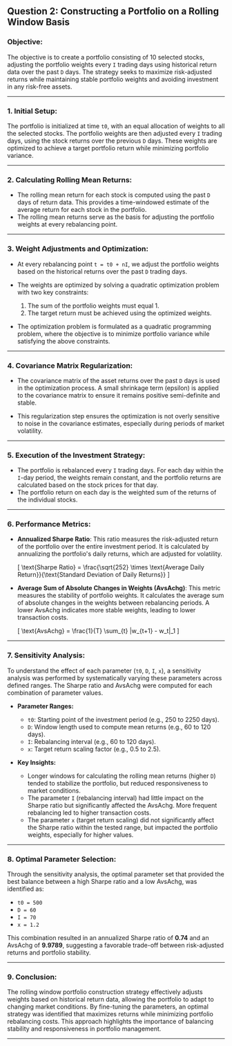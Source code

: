 ## Question 2: Constructing a Portfolio on a Rolling Window Basis

### Objective:
The objective is to create a portfolio consisting of 10 selected stocks, 
adjusting the portfolio weights every `I` trading days using historical return data over the past `D` days. 
The strategy seeks to maximize risk-adjusted returns while maintaining stable portfolio weights and avoiding investment 
in any risk-free assets.

---

### 1. Initial Setup:
The portfolio is initialized at time `t0`, with an equal allocation of weights to all the selected stocks. 
The portfolio weights are then adjusted every `I` trading days, using the stock returns over the previous `D` days.
These weights are optimized to achieve a target portfolio return while minimizing portfolio variance.

---

### 2. Calculating Rolling Mean Returns:
- The rolling mean return for each stock is computed using the past `D` days of return data. 
This provides a time-windowed estimate of the average return for each stock in the portfolio.
- The rolling mean returns serve as the basis for adjusting the portfolio weights at every rebalancing point.
  
---

### 3. Weight Adjustments and Optimization:
- At every rebalancing point `t = t0 + nI`, we adjust the portfolio weights based on the historical returns over the past `D` trading days. 
- The weights are optimized by solving a quadratic optimization problem with two key constraints:
  1. The sum of the portfolio weights must equal 1.
  2. The target return must be achieved using the optimized weights.

- The optimization problem is formulated as a quadratic programming problem, 
where the objective is to minimize portfolio variance while satisfying the above constraints.

---

### 4. Covariance Matrix Regularization:
- The covariance matrix of the asset returns over the past `D` days is used in the optimization process.
A small shrinkage term (epsilon) is applied to the covariance matrix to ensure it remains positive semi-definite and stable.
  
- This regularization step ensures the optimization is not overly sensitive to noise in the covariance estimates, 
especially during periods of market volatility.

---

### 5. Execution of the Investment Strategy:
- The portfolio is rebalanced every `I` trading days.
For each day within the `I`-day period, the weights remain constant,
and the portfolio returns are calculated based on the stock prices for that day.
- The portfolio return on each day is the weighted sum of the returns of the individual stocks.

---

### 6. Performance Metrics:
- **Annualized Sharpe Ratio**: This ratio measures the risk-adjusted return of the portfolio over the entire investment period. 
It is calculated by annualizing the portfolio's daily returns, which are adjusted for volatility.

  \[
  \text{Sharpe Ratio} = \frac{\sqrt{252} \times \text{Average Daily Return}}{\text{Standard Deviation of Daily Returns}}
  \]

- **Average Sum of Absolute Changes in Weights (AvsAchg)**: This metric measures the stability of portfolio weights.
It calculates the average sum of absolute changes in the weights between rebalancing periods. 
A lower AvsAchg indicates more stable weights, leading to lower transaction costs.

  \[
  \text{AvsAchg} = \frac{1}{T} \sum_{t} \|w_{t+1} - w_t\|_1
  \]
  
---

### 7. Sensitivity Analysis:
To understand the effect of each parameter (`t0`, `D`, `I`, `x`),
a sensitivity analysis was performed by systematically varying these parameters across defined ranges.
The Sharpe ratio and AvsAchg were computed for each combination of parameter values.

- **Parameter Ranges:**
  - `t0`: Starting point of the investment period (e.g., 250 to 2250 days).
  - `D`: Window length used to compute mean returns (e.g., 60 to 120 days).
  - `I`: Rebalancing interval (e.g., 60 to 120 days).
  - `x`: Target return scaling factor (e.g., 0.5 to 2.5).

- **Key Insights:**
  - Longer windows for calculating the rolling mean returns (higher `D`) tended to stabilize the portfolio,
but reduced responsiveness to market conditions.
  - The parameter `I` (rebalancing interval) had little impact on the Sharpe ratio but significantly affected the AvsAchg. 
More frequent rebalancing led to higher transaction costs.
  - The parameter `x` (target return scaling) did not significantly affect the Sharpe ratio within the tested range,
but impacted the portfolio weights, especially for higher values.

---

### 8. Optimal Parameter Selection:
Through the sensitivity analysis, the optimal parameter set that provided the best balance between a high Sharpe ratio and a low AvsAchg,
was identified as:

- `t0 = 500`
- `D = 60`
- `I = 70`
- `x = 1.2`

This combination resulted in an annualized Sharpe ratio of **0.74** and an AvsAchg of **9.9789**,
suggesting a favorable trade-off between risk-adjusted returns and portfolio stability.

---

### 9. Conclusion:
The rolling window portfolio construction strategy effectively adjusts weights based on historical return data,
allowing the portfolio to adapt to changing market conditions. 
By fine-tuning the parameters, an optimal strategy was identified that maximizes returns while minimizing portfolio rebalancing costs. 
This approach highlights the importance of balancing stability and responsiveness in portfolio management.

---
